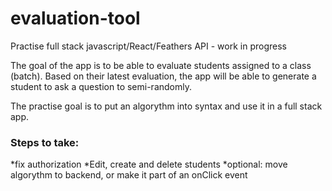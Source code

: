 # evaluation-tool

Practise full stack javascript/React/Feathers API - work in progress

The goal of the app is to be able to evaluate students assigned to a class (batch). Based on their latest evaluation, the app will be able to generate a student to ask a question to semi-randomly. 

The practise goal is to put an algorythm into syntax and use it in a full stack app. 


### Steps to take:
 
*fix authorization
*Edit, create and delete students
*optional: move algorythm to backend, or make it part of an onClick event

